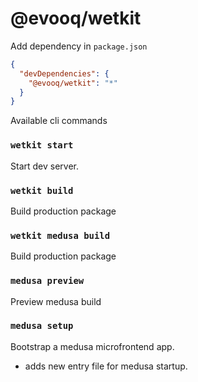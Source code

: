 # @evooq/wetkit

Add dependency in `package.json`
```json
{
  "devDependencies": {
    "@evooq/wetkit": "*"
  }
}
```

Available cli commands

### `wetkit start`
Start dev server.


### `wetkit build`
Build production package


### `wetkit medusa build`
Build production package

### `medusa preview`
Preview medusa build

### `medusa setup`
Bootstrap a medusa microfrontend app.
- adds new entry file for medusa startup.

